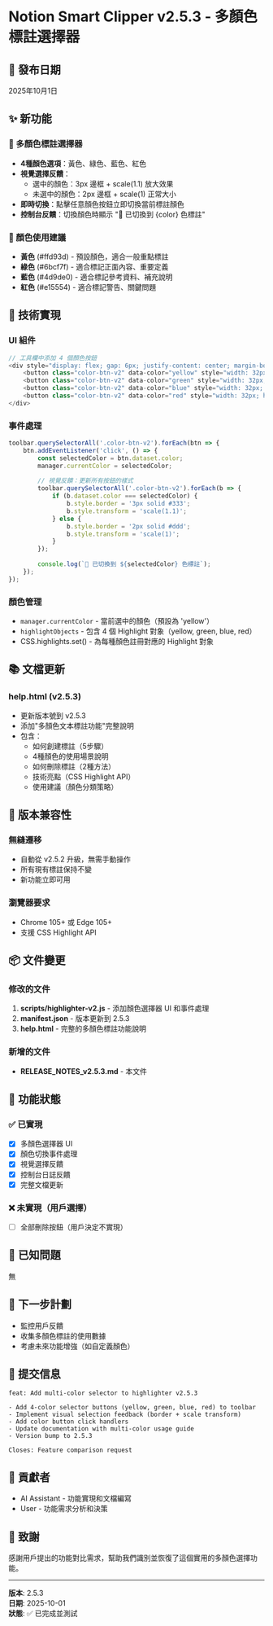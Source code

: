 # Notion Smart Clipper v2.5.3 - 多顏色標註選擇器

## 🎉 發布日期
2025年10月1日

## ✨ 新功能

### 🎨 多顏色標註選擇器
- **4種顏色選項**：黃色、綠色、藍色、紅色
- **視覺選擇反饋**：
  - 選中的顏色：3px 邊框 + scale(1.1) 放大效果
  - 未選中的顏色：2px 邊框 + scale(1) 正常大小
- **即時切換**：點擊任意顏色按鈕立即切換當前標註顏色
- **控制台反饋**：切換顏色時顯示 "🎨 已切換到 {color} 色標註"

### 🎨 顏色使用建議
- **黃色** (#ffd93d) - 預設顏色，適合一般重點標註
- **綠色** (#6bcf7f) - 適合標記正面內容、重要定義
- **藍色** (#4d9de0) - 適合標記參考資料、補充說明
- **紅色** (#e15554) - 適合標記警告、關鍵問題

## 🔧 技術實現

### UI 組件
```javascript
// 工具欄中添加 4 個顏色按鈕
<div style="display: flex; gap: 6px; justify-content: center; margin-bottom: 10px; padding: 8px; background: #f8f9fa; border-radius: 4px;">
    <button class="color-btn-v2" data-color="yellow" style="width: 32px; height: 32px; background: #ffd93d; border: 3px solid #333; ..."></button>
    <button class="color-btn-v2" data-color="green" style="width: 32px; height: 32px; background: #6bcf7f; border: 2px solid #ddd; ..."></button>
    <button class="color-btn-v2" data-color="blue" style="width: 32px; height: 32px; background: #4d9de0; border: 2px solid #ddd; ..."></button>
    <button class="color-btn-v2" data-color="red" style="width: 32px; height: 32px; background: #e15554; border: 2px solid #ddd; ..."></button>
</div>
```

### 事件處理
```javascript
toolbar.querySelectorAll('.color-btn-v2').forEach(btn => {
    btn.addEventListener('click', () => {
        const selectedColor = btn.dataset.color;
        manager.currentColor = selectedColor;
        
        // 視覺反饋：更新所有按鈕的樣式
        toolbar.querySelectorAll('.color-btn-v2').forEach(b => {
            if (b.dataset.color === selectedColor) {
                b.style.border = '3px solid #333';
                b.style.transform = 'scale(1.1)';
            } else {
                b.style.border = '2px solid #ddd';
                b.style.transform = 'scale(1)';
            }
        });
        
        console.log(`🎨 已切換到 ${selectedColor} 色標註`);
    });
});
```

### 顏色管理
- `manager.currentColor` - 當前選中的顏色（預設為 'yellow'）
- `highlightObjects` - 包含 4 個 Highlight 對象（yellow, green, blue, red）
- CSS.highlights.set() - 為每種顏色註冊對應的 Highlight 對象

## 📚 文檔更新

### help.html (v2.5.3)
- 更新版本號到 v2.5.3
- 添加"多顏色文本標註功能"完整說明
- 包含：
  - 如何創建標註（5步驟）
  - 4種顏色的使用場景說明
  - 如何刪除標註（2種方法）
  - 技術亮點（CSS Highlight API）
  - 使用建議（顏色分類策略）

## 🔄 版本兼容性

### 無縫遷移
- 自動從 v2.5.2 升級，無需手動操作
- 所有現有標註保持不變
- 新功能立即可用

### 瀏覽器要求
- Chrome 105+ 或 Edge 105+
- 支援 CSS Highlight API

## 📦 文件變更

### 修改的文件
1. **scripts/highlighter-v2.js** - 添加顏色選擇器 UI 和事件處理
2. **manifest.json** - 版本更新到 2.5.3
3. **help.html** - 完整的多顏色標註功能說明

### 新增的文件
- **RELEASE_NOTES_v2.5.3.md** - 本文件

## 🎯 功能狀態

### ✅ 已實現
- [x] 多顏色選擇器 UI
- [x] 顏色切換事件處理
- [x] 視覺選擇反饋
- [x] 控制台日誌反饋
- [x] 完整文檔更新

### ❌ 未實現（用戶選擇）
- [ ] 全部刪除按鈕（用戶決定不實現）

## 🐛 已知問題
無

## 🚀 下一步計劃
- 監控用戶反饋
- 收集多顏色標註的使用數據
- 考慮未來功能增強（如自定義顏色）

## 📝 提交信息
```
feat: Add multi-color selector to highlighter v2.5.3

- Add 4-color selector buttons (yellow, green, blue, red) to toolbar
- Implement visual selection feedback (border + scale transform)
- Add color button click handlers
- Update documentation with multi-color usage guide
- Version bump to 2.5.3

Closes: Feature comparison request
```

## 👥 貢獻者
- AI Assistant - 功能實現和文檔編寫
- User - 功能需求分析和決策

## 🙏 致謝
感謝用戶提出的功能對比需求，幫助我們識別並恢復了這個實用的多顏色選擇功能。

---

**版本**: 2.5.3  
**日期**: 2025-10-01  
**狀態**: ✅ 已完成並測試
